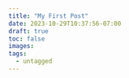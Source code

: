```yaml
---
title: "My First Post"
date: 2023-10-29T10:37:56-07:00
draft: true
toc: false
images:
tags: 
  - untagged
---
```


